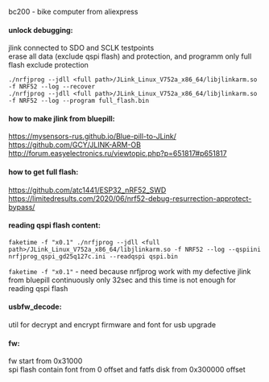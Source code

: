 bc200 - bike computer from aliexpress

#### unlock debugging:
jlink connected to SDO and SCLK testpoints  
erase all data  (exclude qspi flash) and protection, and programm only full flash exclude protection
```
./nrfjprog --jdll <full path>/JLink_Linux_V752a_x86_64/libjlinkarm.so -f NRF52 --log --recover
./nrfjprog --jdll <full path>/JLink_Linux_V752a_x86_64/libjlinkarm.so -f NRF52 --log --program full_flash.bin
```

#### how to make jlink from bluepill:
https://mysensors-rus.github.io/Blue-pill-to-JLink/ https://github.com/GCY/JLINK-ARM-OB http://forum.easyelectronics.ru/viewtopic.php?p=651817#p651817

#### how to get full flash:
https://github.com/atc1441/ESP32_nRF52_SWD https://limitedresults.com/2020/06/nrf52-debug-resurrection-approtect-bypass/

#### reading qspi flash content:
```
faketime -f "x0.1" ./nrfjprog --jdll <full path>/JLink_Linux_V752a_x86_64/libjlinkarm.so -f NRF52 --log --qspiini nrfjprog_qspi_gd25q127c.ini --readqspi qspi.bin
```
`faketime -f "x0.1"` - need because nrfjprog work with my defective jlink from bluepill continuously only 32sec and this time is not enough for reading qspi flash

#### usbfw_decode:
util for decrypt and encrypt firmware and font for usb upgrade

#### fw:
fw start from 0x31000  
spi flash contain font from 0 offset and fatfs disk from 0x300000 offset
